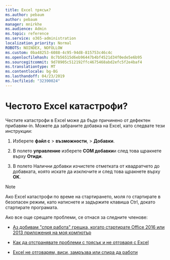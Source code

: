 ```yaml
---
title: Excel трясък?
ms.author: pebaum
author: pebaum
manager: mnirkhe
ms.audience: Admin
ms.topic: reference
ms.service: o365-administration
localization_priority: Normal
ROBOTS: NOINDEX, NOFOLLOW
ms.custom: 0ba48253-6088-4c95-94d8-815753c46c4c
ms.openlocfilehash: 8c7b56515d6eb96447b4bf4521d34f0ede5e6b95
ms.sourcegitcommit: 9d78905c512192ffc4675468abd2efc5f2e4baf4
ms.translationtype: MT
ms.contentlocale: bg-BG
ms.lasthandoff: 04/23/2019
ms.locfileid: "32390024"
---
```

# <a name="frequent-excel-crashes"></a>Честото Excel катастрофи?

Честите катастрофи в Excel може да бъде причинено от дефектен прибавям-in. Можете да забраните добавка на Excel, като следвате тези инструкции:
  
1. Изберете **файл с** \> **възможности**, \> **Добавки**.
    
2. В полето **управление** изберете **COM добавки**и след това щракнете върху **Отиди**.
    
3. В полето Налични добавки изчистете отметката от квадратчето до добавката, която искате да изключите и след това щракнете върху **OK**.
    
> [!NOTE]
> Ако Excel катастрофи по време на стартирането, моля го стартирате в безопасен режим, като натиснете и задържите клавиша Ctrl, докато стартирате програмата. 
  
Ако все още срещате проблеми, се отнася за следните членове:
  
- [Аз добивам "спря работа" грешка, когато стартирате Office 2016 или 2013 приложения на моя компютър](https://support.office.com/article/52bd7985-4e99-4a35-84c8-2d9b8301a2fa.aspx)
    
- [Как да отстранявате проблеми с трясък и не отговаря с Excel](https://support.microsoft.com/help/2758592/how-to-troubleshoot-crashing-and-not-responding-issues-with-excel)
    
- [Excel не отговарям, виси, замръзва или спира да работи](https://support.office.com/article/37e7d3c9-9e84-40bf-a805-4ca6853a1ff4.aspx)
    
